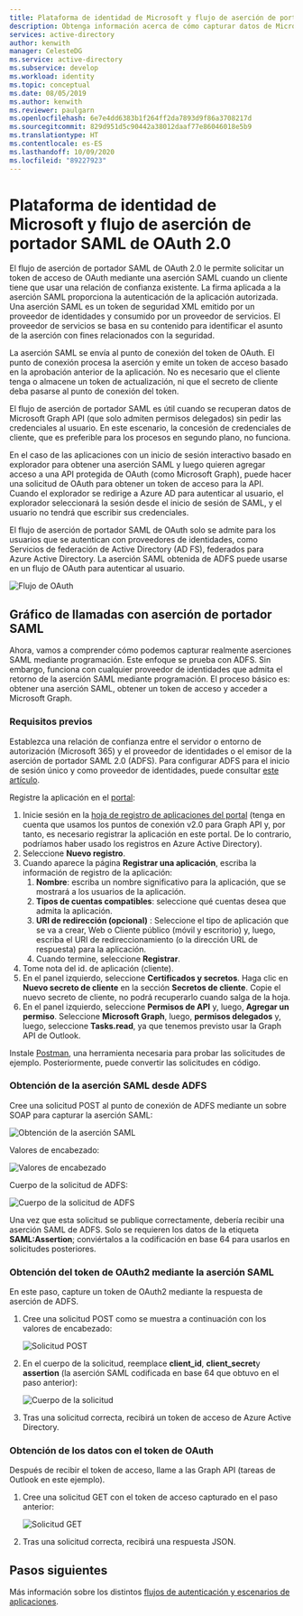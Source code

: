 ```yaml
---
title: Plataforma de identidad de Microsoft y flujo de aserción de portador SAML | Azure
description: Obtenga información acerca de cómo capturar datos de Microsoft Graph sin pedir al usuario las credenciales mediante el flujo de aserción de portador SAML.
services: active-directory
author: kenwith
manager: CelesteDG
ms.service: active-directory
ms.subservice: develop
ms.workload: identity
ms.topic: conceptual
ms.date: 08/05/2019
ms.author: kenwith
ms.reviewer: paulgarn
ms.openlocfilehash: 6e7e4dd6383b1f264ff2da7893d9f86a3708217d
ms.sourcegitcommit: 829d951d5c90442a38012daaf77e86046018e5b9
ms.translationtype: HT
ms.contentlocale: es-ES
ms.lasthandoff: 10/09/2020
ms.locfileid: "89227923"
---
```

# <a name="microsoft-identity-platform-and-oauth-20-saml-bearer-assertion-flow"></a>Plataforma de identidad de Microsoft y flujo de aserción de portador SAML de OAuth 2.0
El flujo de aserción de portador SAML de OAuth 2.0 le permite solicitar un token de acceso de OAuth mediante una aserción SAML cuando un cliente tiene que usar una relación de confianza existente. La firma aplicada a la aserción SAML proporciona la autenticación de la aplicación autorizada. Una aserción SAML es un token de seguridad XML emitido por un proveedor de identidades y consumido por un proveedor de servicios. El proveedor de servicios se basa en su contenido para identificar el asunto de la aserción con fines relacionados con la seguridad.

La aserción SAML se envía al punto de conexión del token de OAuth.  El punto de conexión procesa la aserción y emite un token de acceso basado en la aprobación anterior de la aplicación. No es necesario que el cliente tenga o almacene un token de actualización, ni que el secreto de cliente deba pasarse al punto de conexión del token.

El flujo de aserción de portador SAML es útil cuando se recuperan datos de Microsoft Graph API (que solo admiten permisos delegados) sin pedir las credenciales al usuario. En este escenario, la concesión de credenciales de cliente, que es preferible para los procesos en segundo plano, no funciona.

En el caso de las aplicaciones con un inicio de sesión interactivo basado en explorador para obtener una aserción SAML y luego quieren agregar acceso a una API protegida de OAuth (como Microsoft Graph), puede hacer una solicitud de OAuth para obtener un token de acceso para la API. Cuando el explorador se redirige a Azure AD para autenticar al usuario, el explorador seleccionará la sesión desde el inicio de sesión de SAML, y el usuario no tendrá que escribir sus credenciales.

El flujo de aserción de portador SAML de OAuth solo se admite para los usuarios que se autentican con proveedores de identidades, como Servicios de federación de Active Directory (AD FS), federados para Azure Active Directory.  La aserción SAML obtenida de ADFS puede usarse en un flujo de OAuth para autenticar al usuario.

![Flujo de OAuth](./media/v2-saml-bearer-assertion/1.png)

## <a name="call-graph-using-saml-bearer-assertion"></a>Gráfico de llamadas con aserción de portador SAML
Ahora, vamos a comprender cómo podemos capturar realmente aserciones SAML mediante programación. Este enfoque se prueba con ADFS. Sin embargo, funciona con cualquier proveedor de identidades que admita el retorno de la aserción SAML mediante programación. El proceso básico es: obtener una aserción SAML, obtener un token de acceso y acceder a Microsoft Graph.

### <a name="prerequisites"></a>Requisitos previos

Establezca una relación de confianza entre el servidor o entorno de autorización (Microsoft 365) y el proveedor de identidades o el emisor de la aserción de portador SAML 2.0 (ADFS). Para configurar ADFS para el inicio de sesión único y como proveedor de identidades, puede consultar [este artículo](/archive/blogs/canitpro/step-by-step-setting-up-ad-fs-and-enabling-single-sign-on-to-office-365).

Registre la aplicación en el [portal](https://ms.portal.azure.com/#blade/Microsoft_AAD_RegisteredApps/ApplicationsListBlade):
1. Inicie sesión en la [hoja de registro de aplicaciones del portal](https://ms.portal.azure.com/#blade/Microsoft_AAD_RegisteredApps/ApplicationsListBlade) (tenga en cuenta que usamos los puntos de conexión v2.0 para Graph API y, por tanto, es necesario registrar la aplicación en este portal. De lo contrario, podríamos haber usado los registros en Azure Active Directory). 
1. Seleccione **Nuevo registro**.
1. Cuando aparece la página **Registrar una aplicación**, escriba la información de registro de la aplicación: 
    1. **Nombre**: escriba un nombre significativo para la aplicación, que se mostrará a los usuarios de la aplicación.
    1. **Tipos de cuentas compatibles**: seleccione qué cuentas desea que admita la aplicación.
    1. **URI de redirección (opcional)** : Seleccione el tipo de aplicación que se va a crear, Web o Cliente público (móvil y escritorio) y, luego, escriba el URI de redireccionamiento (o la dirección URL de respuesta) para la aplicación.
    1. Cuando termine, seleccione **Registrar**.
1. Tome nota del id. de aplicación (cliente).
1. En el panel izquierdo, seleccione **Certificados y secretos**. Haga clic en **Nuevo secreto de cliente** en la sección **Secretos de cliente**. Copie el nuevo secreto de cliente, no podrá recuperarlo cuando salga de la hoja.
1. En el panel izquierdo, seleccione **Permisos de API** y, luego, **Agregar un permiso**. Seleccione **Microsoft Graph**, luego, **permisos delegados** y, luego, seleccione **Tasks.read**, ya que tenemos previsto usar la Graph API de Outlook. 

Instale [Postman](https://www.getpostman.com/), una herramienta necesaria para probar las solicitudes de ejemplo.  Posteriormente, puede convertir las solicitudes en código.

### <a name="get-the-saml-assertion-from-adfs"></a>Obtención de la aserción SAML desde ADFS
Cree una solicitud POST al punto de conexión de ADFS mediante un sobre SOAP para capturar la aserción SAML:

![Obtención de la aserción SAML](./media/v2-saml-bearer-assertion/2.png)

Valores de encabezado:

![Valores de encabezado](./media/v2-saml-bearer-assertion/3.png)

Cuerpo de la solicitud de ADFS:

![Cuerpo de la solicitud de ADFS](./media/v2-saml-bearer-assertion/4.png)

Una vez que esta solicitud se publique correctamente, debería recibir una aserción SAML de ADFS. Solo se requieren los datos de la etiqueta **SAML:Assertion**; conviértalos a la codificación en base 64 para usarlos en solicitudes posteriores.

### <a name="get-the-oauth2-token-using-the-saml-assertion"></a>Obtención del token de OAuth2 mediante la aserción SAML 
En este paso, capture un token de OAuth2 mediante la respuesta de aserción de ADFS.

1. Cree una solicitud POST como se muestra a continuación con los valores de encabezado:

    ![Solicitud POST](./media/v2-saml-bearer-assertion/5.png)
1. En el cuerpo de la solicitud, reemplace **client_id**, **client_secret**y **assertion** (la aserción SAML codificada en base 64 que obtuvo en el paso anterior):

    ![Cuerpo de la solicitud](./media/v2-saml-bearer-assertion/6.png)
1. Tras una solicitud correcta, recibirá un token de acceso de Azure Active Directory.

### <a name="get-the-data-with-the-oauth-token"></a>Obtención de los datos con el token de OAuth

Después de recibir el token de acceso, llame a las Graph API (tareas de Outlook en este ejemplo). 

1. Cree una solicitud GET con el token de acceso capturado en el paso anterior:

    ![Solicitud GET](./media/v2-saml-bearer-assertion/7.png)

1. Tras una solicitud correcta, recibirá una respuesta JSON.

## <a name="next-steps"></a>Pasos siguientes

Más información sobre los distintos [flujos de autenticación y escenarios de aplicaciones](authentication-flows-app-scenarios.md).

